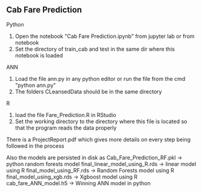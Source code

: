 Cab Fare Prediction
----------------------------
Python

1. Open the notebook "Cab Fare Prediction.ipynb" from jupyter lab or from notebook
2. Set the directory of train_cab and test in the same dir where this notebook is loaded

ANN

1. Load the file ann.py in any python editor or run the file from the cmd "python ann.py"
2. The folders CLeansedData should be in the same directory

R

1. load the file Fare_Prediction.R in RStudio
2. Set the working directory to the directory where this file is located so that the program reads the data properly

There is a ProjectReport.pdf which gives more details on every step being followed in the process

Also the models are persisted in disk as
Cab_Fare_Prediction_RF.pkl -> python random forests model
final_linear_model_using_R.rds -> linear model using R
final_model_using_RF.rds -> Random Forests model using R
final_model_using_xgb.rds -> Xgboost model using R
cab_fare_ANN_model.h5 -> Winning ANN model in python
